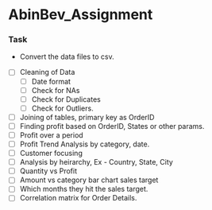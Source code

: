 # AbinBev_Assignment

### Task
* Convert the data files to csv.
* [ ] Cleaning of Data
	- [ ] Date format
	- [ ] Check for NAs
	- [ ] Check for Duplicates
	- [ ] Check for Outliers.
* [ ] Joining of tables, primary key as OrderID
* [ ] Finding profit based on OrderID, States or other params.
* [ ] Profit over a period
* [ ] Profit Trend Analysis by category, date.
* [ ] Customer focusing
* [ ] Analysis by heirarchy, Ex - Country, State, City
* [ ] Quantity vs Profit
* [ ] Amount vs category bar chart sales target
* [ ] Which months they hit the sales target.
* [ ] Correlation matrix for Order Details.
